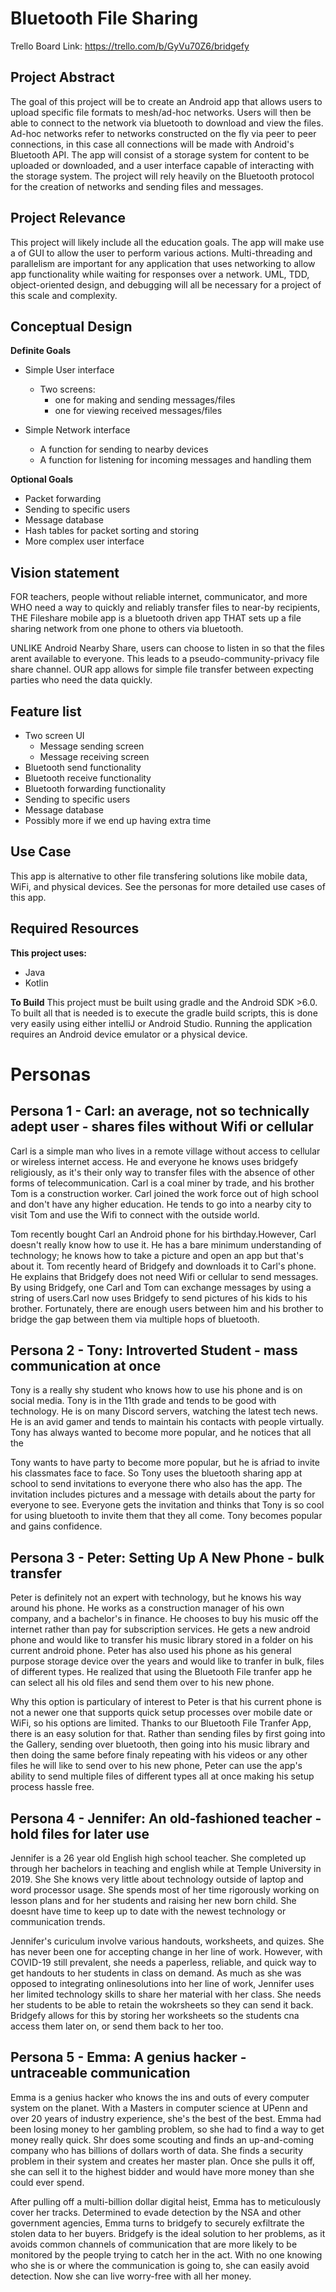 # Bluetooth File Sharing

Trello Board Link: https://trello.com/b/GyVu70Z6/bridgefy

## Project Abstract

The goal of this project will be to create an Android app that allows users to upload
specific file formats to mesh/ad-hoc networks. Users will then be able to connect to the network via bluetooth
to download and view the files. Ad-hoc networks refer to networks constructed on the fly via peer to
peer connections, in this case all connections will be made with Android's Bluetooth API. The app will 
consist of a storage system for content to be uploaded or downloaded, and a user interface capable of 
interacting with the storage system. The project will rely heavily on the Bluetooth protocol for the creation 
of networks and sending files and messages.

## Project Relevance

This project will likely include all the education goals. The app will make use a of GUI to
allow the user to perform various actions. Multi-threading and parallelism are important for any
application that uses networking to allow app functionality while waiting for responses over a network.
UML, TDD, object-oriented design, and debugging will all be necessary for a project of this scale and
complexity.

## Conceptual Design

**Definite Goals**
* Simple User interface
    *  Two screens:
       - one for making and sending messages/files
       - one for viewing received messages/files

* Simple Network interface
    - A function for sending to nearby devices
    - A function for listening for incoming messages and handling them

**Optional Goals**
- Packet forwarding
- Sending to specific users
- Message database
- Hash tables for packet sorting and storing
- More complex user interface
 
##  Vision statement
FOR teachers, people without reliable internet, communicator, and more WHO need a way to quickly and 
reliably transfer files to near-by recipients, THE Fileshare mobile app is a bluetooth driven app
THAT sets up a file sharing network from one phone to others via bluetooth.

UNLIKE Android Nearby Share, users can choose to listen in so that the files arent available to 
everyone. This leads to a pseudo-community-privacy file share channel. OUR app allows for simple file
transfer between expecting parties who need the data quickly.

##  Feature list
* Two screen UI
   - Message sending screen
   - Message receiving screen
* Bluetooth send functionality
* Bluetooth receive functionality
* Bluetooth forwarding functionality
* Sending to specific users
* Message database
* Possibly more if we end up having extra time

## Use Case

This app is alternative to other file transfering solutions like mobile data, WiFi, and physical devices. See the personas for more detailed use cases of this app.

## Required Resources

**This project uses:**
* Java
* Kotlin

**To Build**
This project must be built using gradle and the Android SDK >6.0. To built all that is needed is to execute the 
gradle build scripts, this is done very easily using either intelliJ or Android Studio. Running the application
requires an Android device emulator or a physical device. 


# Personas

## Persona 1 - Carl: an average, not so technically adept user - shares files without Wifi or cellular

Carl is a simple man who lives in a remote village without access to cellular or wireless internet access. He and everyone he knows uses bridgefy religiously, 
as it's their only way to transfer files with the absence of other forms of telecommunication. Carl is a coal miner by trade, and his brother Tom is a 
construction worker. Carl joined the work force out of high school and don't have any higher education. He tends to go into a nearby city to visit Tom and use the Wifi to connect with the outside world.

Tom recently bought Carl an Android phone for his birthday.However, Carl doesn't really know how to use it.
He has a bare minimum understanding of technology; he knows how to take a picture and open an app but that's about it. 
Tom recently heard of Bridgefy and downloads it to Carl's phone. He explains that Bridgefy does not need Wifi or cellular to send messages.
By using Bridgefy, one Carl and Tom can exchange messages by using a string of users.Carl now uses Bridgefy to send 
pictures of his kids to his brother. Fortunately, there are enough users between him and his brother to bridge the gap between them via multiple hops of bluetooth. 

## Persona 2 - Tony: Introverted Student - mass communication at once

Tony is a really shy student who knows how to use his phone and is on social media. Tony is in the 11th grade and tends to be good with technology.
He is on many Discord servers, watching the latest tech news. He is an avid gamer and tends to maintain his contacts with people virtually. 
Tony has always wanted to become more popular, and he notices that all the 

Tony wants to have party to become more popular, but he is afriad to invite his classmates face to face. So Tony uses the bluetooth sharing app
at school to send invitations to everyone there who also has the app. The invitation includes pictures and a message
with details about the party for everyone to see. Everyone gets the invitation and thinks that Tony is so cool for using
bluetooth to invite them that they all come. Tony becomes popular and gains confidence.

## Persona 3 - Peter: Setting Up A New Phone - bulk transfer

Peter is definitely not an expert with technology, but he knows his way around his phone. He works as a construction manager of his own company, 
and a bachelor's in finance. He chooses to buy his music off the internet rather than pay for subscription services. 
He gets a new android phone and would like to transfer his music library stored in a folder on his current android phone. 
Peter has also used his phone as his general purpose storage device over the years and would like to tranfer in bulk, files of different types. 
He realized that using the Bluetooth File tranfer app he can select all his old files and send them over to his new phone.

Why this option is particulary of interest to Peter is that his current phone is not a newer one that supports quick 
setup processes over mobile date or WiFi, so his options are limited. Thanks to our Bluetooth File Tranfer App, there is
an easy solution for that. Rather than sending files by first going into the Gallery, sending over bluetooth, then 
going into his music library and then doing the same before finaly repeating with his videos or any other files he will
like to send over to his new phone, Peter can use the app's ability to send multiple files of different types all at once
making his setup process hassle free.

## Persona 4 - Jennifer: An old-fashioned teacher - hold files for later use

Jennifer is a 26 year old English high school teacher. She completed up through her bachelors in teaching and english
while at Temple University in 2019. She  She knows very little about technology outside of laptop and word processor usage. 
She spends most of her time rigorously working on lesson plans and for her students and raising her new born child. 
She doesnt have time to keep up to date with the newest technology or communication trends. 

Jennifer's curiculum involve various handouts, worksheets, and quizes. She has never been one for accepting change in her line of
work. However, with COVID-19 still prevalent, she needs a paperless, reliable, and quick way to get handouts to her students in class on demand.
As much as she was opposed to integrating onlinesolutions into her line of work, Jennifer uses her limited technology skills to share her material with her class. She needs her students to be able to retain the wokrsheets so they can send it back. Bridgefy allows for this by storing her worksheets so the students cna access them later on, or send them back to her too. 

## Persona 5 - Emma: A genius hacker - untraceable communication

Emma is a genius hacker who knows the ins and outs of every computer system on the planet. With a Masters in computer science at UPenn and over 20 years of industry experience, she's the best of the best. Emma had been losing money to her gambling problem, so she had to find a way to get money really quick. Shr does some scouting and finds an up-and-coming company who has billions of dollars worth of data. She finds a security problem in their system and creates her master plan. Once she pulls it off,
she can sell it to the highest bidder and would have more money than she could ever spend. 

After pulling off a multi-billion dollar digital heist, Emma has to meticulously cover her tracks. Determined to evade detection by the NSA and other government agencies, Emma turns to bridgefy to securely exfiltrate the stolen data to her buyers. Bridgefy is the ideal solution to her problems, as it avoids common channels of communication that are more likely to be monitored by the people trying to catch her in the act. With no one knowing who she is or where the communication is going to, she can easily avoid detection. Now she can live worry-free with all her money.
